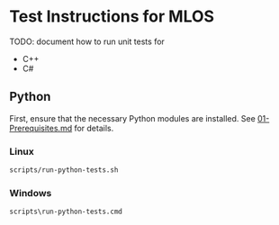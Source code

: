 # Test Instructions for MLOS

TODO: document how to run unit tests for
- C++
- C#

## Python

First, ensure that the necessary Python modules are installed.
See [01-Prerequisites.md](./01-Prerequisites.md) for details.

### Linux

```sh
scripts/run-python-tests.sh
```

### Windows

```shell
scripts\run-python-tests.cmd
```